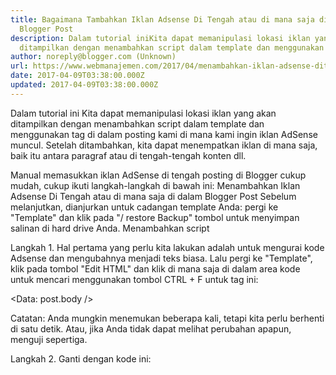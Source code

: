 ```yaml
---
title: Bagaimana Tambahkan Iklan Adsense Di Tengah atau di mana saja di dalam
  Blogger Post
description: Dalam tutorial iniKita dapat memanipulasi lokasi iklan yang akan
  ditampilkan dengan menambahkan script dalam template dan menggunakan tag
author: noreply@blogger.com (Unknown)
url: https://www.webmanajemen.com/2017/04/menambahkan-iklan-adsense-ditengah-post.html
date: 2017-04-09T03:38:00.000Z
updated: 2017-04-09T03:38:00.000Z
---
```


Dalam tutorial ini Kita dapat memanipulasi lokasi iklan yang akan ditampilkan dengan menambahkan script dalam template dan menggunakan tag di dalam posting kami di mana kami ingin iklan AdSense muncul. Setelah ditambahkan, kita dapat menempatkan iklan di mana saja, baik itu antara paragraf atau di tengah-tengah konten dll.


Manual memasukkan iklan AdSense di tengah posting di Blogger cukup mudah, cukup ikuti langkah-langkah di bawah ini:
Menambahkan Iklan Adsense Di Tengah atau di mana saja di dalam Blogger Post
Sebelum melanjutkan, dianjurkan untuk cadangan template Anda: pergi ke "Template" dan klik pada "/ restore Backup" tombol untuk menyimpan salinan di hard drive Anda.
Menambahkan script

Langkah 1. Hal pertama yang perlu kita lakukan adalah untuk mengurai kode Adsense dan mengubahnya menjadi teks biasa. Lalu pergi ke "Template", klik pada tombol "Edit HTML" dan klik di mana saja di dalam area kode untuk mencari menggunakan tombol CTRL + F untuk tag ini:

<Data: post.body />

Catatan: Anda mungkin menemukan beberapa kali, tetapi kita perlu berhenti di satu detik. Atau, jika Anda tidak dapat melihat perubahan apapun, menguji sepertiga.


Langkah 2. Ganti dengan kode ini:

<Div expr: id = ' "adsmiddle1" + Data: post.id'> </ div> <B: if 'data: blog.pageType == "item"' = cond> <B: if 'Data: blog.pageType = & quot; static_page & quot;' = cond> <Div style = "clear: both; margin: 10px 0"> <! - Tambahkan sini kode iklan Anda -> </ Div> </ B: if> </ B: if> <Div expr: id = ' "adsmiddle2" + Data: post.id'> <Data: post.body /> </ Div> <Script type = "text / javascript"> var obj0 = document.getElementById ( "adsmiddle1 <data: post.id/>"); var obj1 = document.getElementById ( "adsmiddle2 <data: post.id/>"); var s = obj1.innerHTML; var r = s.search (! / \ x3C - adsense - \ x3e / IgM); if (r> 0) {obj0.innerHTML = s.substr (0, r); obj1.innerHTML = s.substr (r + 16);} </ Script>

 Langkah 3. Tambahkan kode Adsense dikonversi pada di mana Anda melihat <! - Tambahkan sini kode iklan -> penjelasan, kemudian simpan perubahan dengan mengklik tombol "Simpan template".
Catatan: Untuk berpusat iklan, tambahkan <center> </ center> tag sebelum dan setelah kode AdSense, seperti ini:
<Div style = "clear: both; margin: 10px 0"> <center> <! - Tambahkan sini kode iklan Anda -> </ center> </ Div>

Menambahkan penjelasan AdSense untuk menampilkan iklan
Langkah 4. Ketika Anda membuat New Post, menambahkan penjelasan ini dalam "HTML" untuk mana Anda ingin iklan Google AdSense muncul:
<! - adsense ->
Sebagai contoh:
Ini adalah teks demo. Ini adalah teks demo. Ini adalah teks demo.Ini adalah teks demo. Ini adalah teks demo. Ini adalah teks demo.Ini adalah teks demo. Ini adalah teks demo. Ini adalah teks demo.Ini adalah demo teks. <br /> <br /> <! - adsense -> Ini adalah teks demo. Ini adalah teks demo. Ini adalah teks demo. Ini adalah teks demo. Ini adalah teks demo.Ini adalah teks demo. Ini adalah teks demo. Ini adalah teks demo.Ini adalah teks demo. Ini adalah teks demo.




penjelasan AdSense di tengah-tengah isi posting

Perlu diketahui bahwa jika Anda tidak menambahkan penjelasan ini untuk menentukan di mana untuk menampilkan iklan, maka akan muncul di bawah judul secara default.
Jadi ini adalah bagaimana kita dapat menambahkan iklan AdSense di tengah atau di mana saja di dalam posting Blogger kami. Jangan khawatir tentang melanggar Syarat Layanan Google karena menerapkan metode ini tidak akan mengubah struktur iklan.<hr/> <a href="https://www.webmanajemen.com/2017/04/menambahkan-iklan-adsense-ditengah-post.html" rel="follow" class="button" id="read-more">Read More</a>